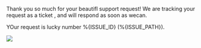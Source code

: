 Thank you so much for your beautifl support request! We are tracking your request as a ticket , and will respond as soon as wecan.

YOur request is lucky number %{ISSUE_ID} (%{ISSUE_PATH}).

![](https://media.giphy.com/media/wpoLqr5FT1sY0/giphy.gif)
